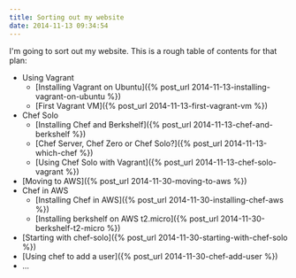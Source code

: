 ```yaml
---
title: Sorting out my website
date: 2014-11-13 09:34:54
---
```


I'm going to sort out my website. This is a rough table of contents for that plan:

 - Using Vagrant
   - [Installing Vagrant on Ubuntu]({% post_url 2014-11-13-installing-vagrant-on-ubuntu %})
   - [First Vagrant VM]({% post_url 2014-11-13-first-vagrant-vm %})
 - Chef Solo
   - [Installing Chef and Berkshelf]({% post_url 2014-11-13-chef-and-berkshelf %})
   - [Chef Server, Chef Zero or Chef Solo?]({% post_url 2014-11-13-which-chef %})
   - [Using Chef Solo with Vagrant]({% post_url 2014-11-13-chef-solo-vagrant %})
 - [Moving to AWS]({% post_url 2014-11-30-moving-to-aws %})
 - Chef in AWS
   - [Installing Chef in AWS]({% post_url 2014-11-30-installing-chef-aws %})
   - [Installing berkshelf on AWS t2.micro]({% post_url 2014-11-30-berkshelf-t2-micro %})
 - [Starting with chef-solo]({% post_url 2014-11-30-starting-with-chef-solo %})
 - [Using chef to add a user]({% post_url 2014-11-30-chef-add-user %})
 - ...

